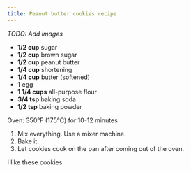 ```yaml
---
title: Peanut butter cookies recipe
---
```


_TODO: Add images_

- **1/2 cup** sugar
- **1/2 cup** brown sugar
- **1/2 cup** peanut butter
- **1/4 cup** shortening
- **1/4 cup** butter (softened)
- **1** egg
- **1 1/4 cups** all-purpose flour
- **3/4 tsp** baking soda
- **1/2 tsp** baking powder

Oven: 350°F (175°C) for 10-12 minutes

1. Mix everything. Use a mixer machine.
2. Bake it.
3. Let cookies cook on the pan after coming out of the oven.

I like these cookies.
